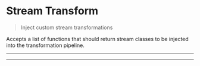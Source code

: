 # Stream Transform

<? @include readme/badges.md ?>

> Inject custom stream transformations

Accepts a list of functions that should return stream classes to be injected into the transformation pipeline.

<? @include {=readme} install.md ?>

***
<!-- @toc -->
***

<? @include {=readme} usage.md example.md stream-functions.md help.md ?>

<? @exec mkapi index.js highlight.js --title=API --level=2 ?>
<? @include {=readme} license.md links.md ?>
